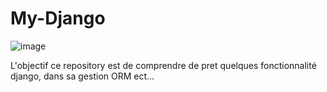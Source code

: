# My-Django
![image](https://user-images.githubusercontent.com/67704765/127151818-1921b790-513f-4ff9-8ca1-2e33e5b5c33a.png)


L'objectif ce repository est de comprendre de pret quelques fonctionnalité django, dans sa gestion ORM ect...
